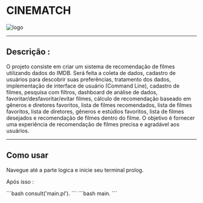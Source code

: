 <h1>CINEMATCH</h1>
<img src="https://firebasestorage.googleapis.com/v0/b/megamart-1fe70.appspot.com/o/images%2Fcinematch.png?alt=media&token=04c24d81-cc81-4668-b2ea-a99c7521af30" alt="logo" />

<hr />
<h2>Descrição :</h2>
<p>O projeto consiste em criar um sistema de recomendação de filmes utilizando dados do IMDB. Será feita a coleta de dados, cadastro de usuários para descobrir suas preferências, tratamento dos dados, implementação de interface de usuário (Command Line), cadastro de filmes, pesquisa com filtros, dashboard de análise de dados, favoritar/desfavoritar/evitar filmes, cálculo de recomendação baseado em gêneros e diretores favoritos, lista de filmes recomendados, lista de filmes favoritos, lista de diretores, gêneros e estúdios favoritos, lista de filmes desejados e recomendação de filmes dentro do filme. O objetivo é fornecer uma experiência de recomendação de filmes precisa e agradável aos usuários.</p>

<hr />
<h2>Como usar</h2>
<p>Navegue até a parte logica e inicie seu terminal prolog.</p>

<p>Após isso : </p>
```bash
consult('main.pl').
```
```bash
main.
```
